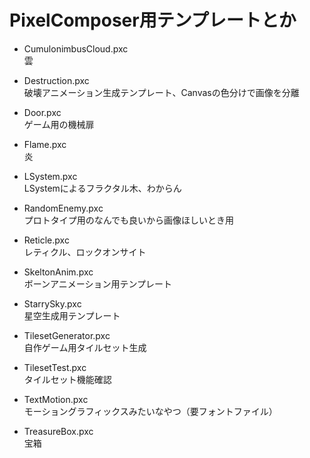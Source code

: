 # PixelComposer用テンプレートとか

* CumulonimbusCloud.pxc  
雲

* Destruction.pxc  
破壊アニメーション生成テンプレート、Canvasの色分けで画像を分離

* Door.pxc  
ゲーム用の機械扉

* Flame.pxc  
炎

* LSystem.pxc  
LSystemによるフラクタル木、わからん

* RandomEnemy.pxc  
プロトタイプ用のなんでも良いから画像ほしいとき用

* Reticle.pxc  
レティクル、ロックオンサイト

* SkeltonAnim.pxc  
ボーンアニメーション用テンプレート

* StarrySky.pxc  
星空生成用テンプレート

* TilesetGenerator.pxc  
自作ゲーム用タイルセット生成  

* TilesetTest.pxc  
タイルセット機能確認

* TextMotion.pxc  
モーショングラフィックスみたいなやつ（要フォントファイル）

* TreasureBox.pxc  
宝箱

